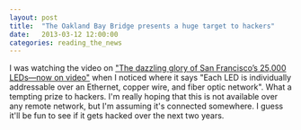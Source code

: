 ```yaml
---
layout: post
title:  "The Oakland Bay Bridge presents a huge target to hackers"
date:   2013-03-12 12:00:00
categories: reading_the_news
---
```

I was watching the video on ["The dazzling glory of San Francisco’s 25,000 LEDs—now on video"](http://arstechnica.com/business/2013/03/the-dazzling-glory-of-san-franciscos-25000-leds-now-on-video/#p3n) when I noticed where it says "Each LED is individually addressable over an Ethernet, copper wire, and fiber optic network". What a tempting prize to hackers. I'm really hoping that this is not available over any remote network, but I'm assuming it's connected somewhere. I guess it'll be fun to see if it gets hacked over the next two years.
